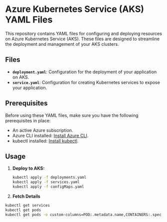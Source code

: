 # Azure Kubernetes Service (AKS) YAML Files

This repository contains YAML files for configuring and deploying resources on Azure Kubernetes Service (AKS). These files are designed to streamline the deployment and management of your AKS clusters.

## Files

- **`deployment.yaml`**: Configuration for the deployment of your application on AKS.
- **`service.yaml`**: Configuration for creating Kubernetes services to expose your application.

## Prerequisites

Before using these YAML files, make sure you have the following prerequisites in place:

- An active Azure subscription.
- Azure CLI installed: [Install Azure CLI](https://docs.microsoft.com/en-us/cli/azure/install-azure-cli).
- kubectl installed: [Install kubectl](https://kubernetes.io/docs/tasks/tools/install-kubectl/).

## Usage

1. **Deploy to AKS:**

   ```bash
   kubectl apply -f deployments.yaml
   kubectl apply -f services.yaml
   kubectl apply -f configMaps.yaml

2. **Fetch Details**

  ```bash
  kubectl get services
  kubectl get pods
  kubectl get pods -o custom-columns=POD:.metadata.name,CONTAINERS:.spec.containers[*].name --> to get running containers

